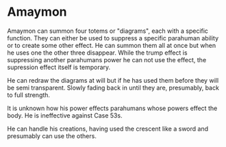 # Amaymon
Amaymon can summon four totems or "diagrams", each with a specific function. They can either be used to suppress a specific parahuman ability or to create some other effect. He can summon them all at once but when he uses one the other three disappear. While the trump effect is suppressing another parahumans power he can not use the effect, the supression effect itself is temporary.

He can redraw the diagrams at will but if he has used them before they will be semi transparent. Slowly fading back in until they are, presumably, back to full strength.

It is unknown how his power effects parahumans whose powers effect the body. He is ineffective against Case 53s.

He can handle his creations, having used the crescent like a sword and presumably can use the others.
